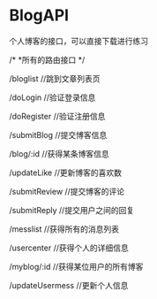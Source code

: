 # BlogAPI
个人博客的接口，可以直接下载进行练习

/*
*所有的路由接口
*/

/bloglist   //跳到文章列表页

/doLogin  //验证登录信息

/doRegister  //验证注册信息

/submitBlog   //提交博客信息

/blog/:id  //获得某条博客信息

/updateLike  //更新博客的喜欢数

/submitReview  //提交博客的评论

/submitReply  //提交用户之间的回复

/messlist   //获得所有的消息列表

/usercenter   //获得个人的详细信息

/myblog/:id  //获得某位用户的所有博客

/updateUsermess  //更新个人信息

